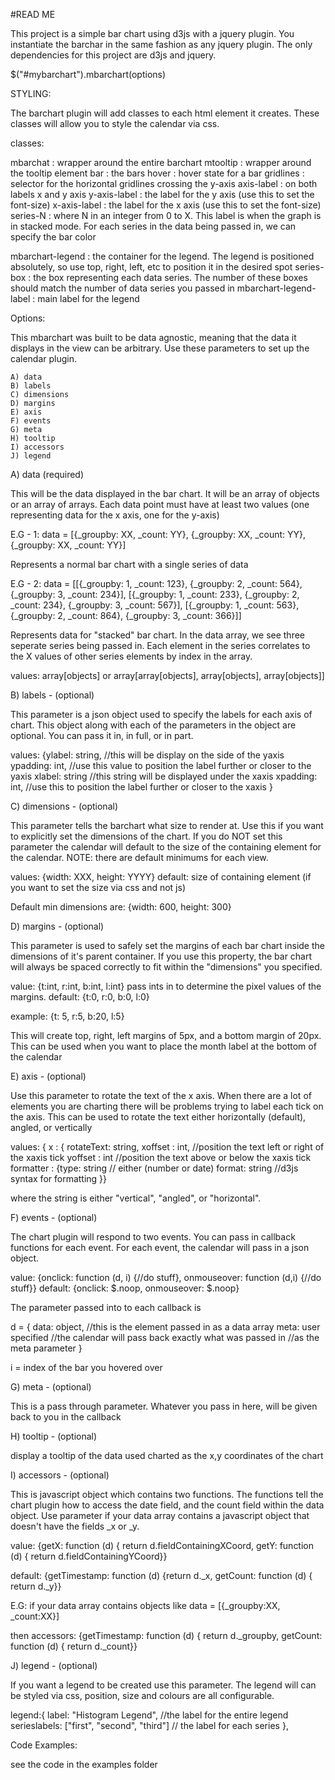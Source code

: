 
#READ ME

This project is a simple bar chart using d3js with a jquery plugin. You
instantiate the barchar in the same fashion as any jquery plugin. The only
dependencies for this project are d3js and jquery.


<div id="mybarchart"> </div>

$("#mybarchart").mbarchart(options)


STYLING:

The barchart plugin will add classes to each html element it creates. These
classes will allow you to style the calendar via css.

classes:

mbarchat        : wrapper around the entire barchart
mtooltip        : wrapper around the tooltip element
bar             : the bars
hover           : hover state for a bar
gridlines       : selector for the horizontal gridlines crossing the y-axis
axis-label      : on both labels x and y axis
y-axis-label    : the label for the y axis (use this to set the font-size)
x-axis-label    : the label for the x axis (use this to set the font-size)
series-N        : where N in an integer from 0 to X. This label is when the graph
                  is in stacked mode. For each series in the data being passed in, we can
                  specify the bar color

mbarchart-legend : the container for the legend. The legend is positioned absolutely, so use top, right, left, etc
                   to position it in the desired spot
series-box       : the box representing each data series. The number of these boxes should match the number of
                   data series you passed in
mbarchart-legend-label : main label for the legend



Options:

This mbarchart was built to be data agnostic, meaning that the data it displays
in the view can be arbitrary. Use these parameters to set up the calendar plugin.

    A) data
    B) labels
    C) dimensions
    D) margins
    E) axis
    F) events
    G) meta
    H) tooltip
    I) accessors
    J) legend


A) data (required)

This will be the data displayed in the bar chart. It will be an array of objects or an array of arrays. Each data point
must have at least two values (one representing data for the x axis, one for the y-axis)

E.G - 1: data = [{_groupby: XX, _count: YY}, {_groupby: XX, _count: YY}, {_groupby: XX, _count: YY}]

Represents a normal bar chart with a single series of data

E.G - 2: data = [[{_groupby: 1, _count: 123}, {_groupby: 2, _count: 564}, {_groupby: 3, _count: 234}],
                 [{_groupby: 1, _count: 233}, {_groupby: 2, _count: 234}, {_groupby: 3, _count: 567}],
                 [{_groupby: 1, _count: 563}, {_groupby: 2, _count: 864}, {_groupby: 3, _count: 366}]]

Represents data for "stacked" bar chart. In the data array, we see three seperate series being passed in. Each
element in the series correlates to the X values of other series elements by index in the array.

values: array[objects] or array[array[objects], array[objects], array[objects]]


B) labels - (optional)

This parameter is a json object used to specify the labels for each axis of chart. This object along with each of the
parameters in the object are optional. You can pass it in, in full, or in part.


values: {ylabel: string, //this will be display on the side of the yaxis
         ypadding: int,  //use this value to position the label further or closer to the yaxis
         xlabel: string  //this string will be displayed under the xaxis
         xpadding: int, //use this to position the label further or closer to the xaxis
         }

C) dimensions - (optional)

This parameter tells the barchart what size to render at. Use this if
you want to explicitly set the dimensions of the chart. If you do NOT
set this parameter the calendar will default to the size of the containing
element for the calendar. NOTE: there are default minimums for each view.


values: {width: XXX, height: YYYY}
default: size of containing element (if you want to set the size via css and not js)

Default min dimensions are:  {width: 600, height: 300}



D) margins - (optional)

This parameter is used to safely set the margins of each bar chart inside the dimensions of it's parent container.
If you use this property, the bar chart will always be spaced correctly to fit within the "dimensions" you specified.

value: {t:int, r:int, b:int, l:int} pass ints in to determine the pixel values of the margins.
default: {t:0, r:0, b:0, l:0}


example: {t: 5, r:5, b:20, l:5}

This will create top, right, left margins of 5px, and a bottom margin of 20px. This can be used when you want
to place the month label at the bottom of the calendar


E) axis - (optional)

Use this parameter to rotate the text of the x axis. When there are a lot of elements you are charting there
will be problems trying to label each tick on the axis. This can be used to rotate the text either
horizontally (default), angled, or vertically

values: { x : { rotateText: string,
                xoffset   : int,   //position the text left or right of the xaxis tick
                yoffset   : int    //position the text above or below the xaxis tick
                formatter : {type: string // either (number or date)
                             format: string //d3js syntax for formatting
                }}

where the string is either "vertical", "angled", or "horizontal".



F) events - (optional)

The chart plugin will respond to two events. You can pass in callback functions
for each event. For each event, the calendar will pass in a json object.

value: {onclick: function (d, i) {//do stuff}, onmouseover: function (d,i) {//do stuff}}
default:  {onclick: $.noop, onmouseover: $.noop}

The parameter passed into to each callback is

d = {
    data: object, //this is the element passed in as a data array
    meta: user specified //the calendar will pass back exactly what was passed in
                         //as the meta parameter
}

i = index of the bar you hovered over


G) meta - (optional)

This is a pass through parameter. Whatever you pass in here, will be given back to you in the callback


H) tooltip - (optional)

display a tooltip of the data used charted as the x,y coordinates of the chart


I) accessors - (optional)

This is javascript object which contains two functions. The functions tell the chart
plugin how to access the date field, and the count field within the data object. Use
parameter if your data array contains a javascript object that doesn't have the fields
_x or _y.


value: {getX: function (d) { return d.fieldContainingXCoord,
        getY: function (d) { return d.fieldContainingYCoord}}

default: {getTimestamp: function (d) {return d._x,
          getCount: function (d) { return d._y}}

E.G: if your data array contains objects like data = [{_groupby:XX, _count:XX}]

then accessors: {getTimestamp: function (d) { return d._groupby,
                 getCount: function (d) { return d._count}}



J) legend - (optional)

If you want a legend to be created use this parameter. The legend will can be styled via css, position, size
and colours are all configurable.

 legend:{
            label: "Histogram Legend",       //the label for the entire legend
            serieslabels: ["first", "second", "third"]  // the label for each series
            },



Code Examples:


see the code in the examples folder

